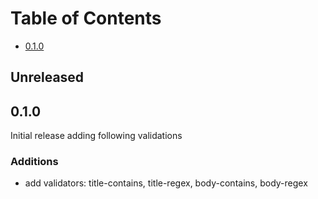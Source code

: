 # Table of Contents

- [0.1.0](#010)

## Unreleased

## 0.1.0

Initial release adding following validations

### Additions

- add validators: title-contains, title-regex, body-contains, body-regex
